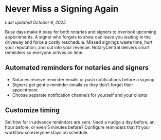 # Never Miss a Signing Again
_Last updated October 9, 2025_

Busy days make it easy for both notaries and signers to overlook upcoming appointments. A signer who forgets to show can leave you waiting in the driveway and force a costly reschedule. Missed signings waste time, hurt your reputation, and cut into your revenue. NotaryCentral delivers smart reminders so everyone arrives on time.

## Automated reminders for notaries and signers
- Notaries receive reminder emails or push notifications before a signing
- Signers get gentle reminder emails so they don't forget their appointment
- Choose separate notification channels for yourself and your clients

## Customize timing
Set how far in advance reminders are sent. Need a nudge a day before, an hour before, or even 5 minutes before? Configure reminders that fit your workflow so everyone stays on schedule.

